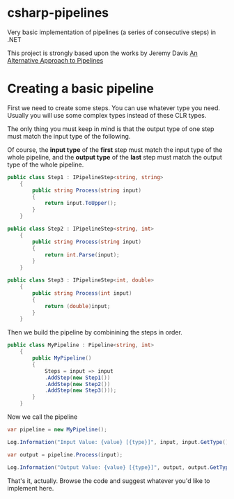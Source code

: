 # csharp-pipelines
Very basic implementation of pipelines (a series of consecutive steps) in .NET

This project is strongly based upon the works by Jeremy Davis [An Alternative Approach to Pipelines](https://jermdavis.wordpress.com/2016/10/03/an-alternative-approach-to-pipelines/)

# Creating a basic pipeline

First we need to create some steps. You can use whatever type you need. Usually you will use some complex types instead of these CLR types.

The only thing you must keep in mind is that the output type of one step must match the input type of the following.

Of course, the **input type** of the **first** step must match the input type of the whole pipeline, and the **output type** of the **last** step must match the output type of the whole pipeline.



```csharp
public class Step1 : IPipelineStep<string, string>
    {
        public string Process(string input)
        {
            return input.ToUpper();
        }
    }

public class Step2 : IPipelineStep<string, int>
    {
        public string Process(string input)
        {
            return int.Parse(input);
        }
    }

public class Step3 : IPipelineStep<int, double>
    {
        public string Process(int input)
        {
            return (double)input;
        }
    }

```

Then we build the pipeline by combinining the steps in order.

```csharp
public class MyPipeline : Pipeline<string, int>
    {
        public MyPipeline()
        {
            Steps = input => input
            .AddStep(new Step1())
            .AddStep(new Step2())
            .AddStep(new Step3()));
        }
    }
```

Now we call the pipeline

```csharp
var pipeline = new MyPipeline();

Log.Information("Input Value: {value} [{type}]", input, input.GetType().Name);

var output = pipeline.Process(input);

Log.Information("Output Value: {value} [{type}]", output, output.GetType().Name);
```

That's it, actually. Browse the code and suggest whatever you'd like to implement here.

